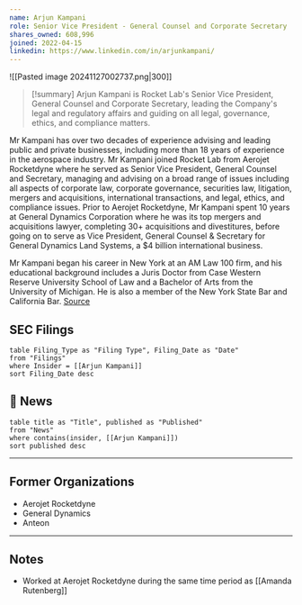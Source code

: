 ```yaml
---
name: Arjun Kampani
role: Senior Vice President - General Counsel and Corporate Secretary
shares_owned: 608,996
joined: 2022-04-15
linkedin: https://www.linkedin.com/in/arjunkampani/
---
```


![[Pasted image 20241127002737.png|300]]

>[!summary]
Arjun Kampani is Rocket Lab's Senior Vice President, General Counsel and Corporate Secretary, leading the Company's legal and regulatory affairs and guiding on all legal, governance, ethics, and compliance matters. 
>
Mr Kampani has over two decades of experience advising and leading public and private businesses, including more than 18 years of experience in the aerospace industry. Mr Kampani joined Rocket Lab from Aerojet Rocketdyne where he served as Senior Vice President, General Counsel and Secretary, managing and advising on a broad range of issues including all aspects of corporate law, corporate governance, securities law, litigation, mergers and acquisitions, international transactions, and legal, ethics, and compliance issues. Prior to Aerojet Rocketdyne, Mr Kampani spent 10 years at General Dynamics Corporation where he was its top mergers and acquisitions lawyer, completing 30+ acquisitions and divestitures, before going on to serve as Vice President, General Counsel & Secretary for General Dynamics Land Systems, a $4 billion international business.
>
Mr Kampani began his career in New York at an AM Law 100 firm, and his educational background includes a Juris Doctor from Case Western Reserve University School of Law and a Bachelor of Arts from the University of Michigan. He is also a member of the New York State Bar and California Bar.
[Source](https://www.rocketlabusa.com/about/team/)

## SEC Filings
```dataview
table Filing_Type as "Filing Type", Filing_Date as "Date"
from "Filings"
where Insider = [[Arjun Kampani]]
sort Filing_Date desc
```

## 📰 News
```dataview
table title as "Title", published as "Published"
from "News"
where contains(insider, [[Arjun Kampani]])
sort published desc
```

---
## Former Organizations

-  Aerojet Rocketdyne
-  General Dynamics
-  Anteon

---
## Notes

- Worked at Aerojet Rocketdyne during the same time period as [[Amanda Rutenberg]]